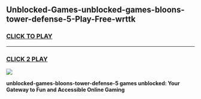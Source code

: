 
## Unblocked-Games-unblocked-games-bloons-tower-defense-5-Play-Free-wrttk
<h3>
<a href="https://premium76.site?title=unblocked-games-bloons-tower-defense-5&ref=20M">CLICK TO PLAY</a></h3>
<hr>

<h3>
<a href="https://premium76.site?title=unblocked-games-bloons-tower-defense-5&ref=20M">CLICK 2 PLAY</a>
  
</h3>

<a href="https://premium76.site?title=unblocked-games-bloons-tower-defense-5&ref=19M"><img src="https://clearcache.store/games.png"></a>


**unblocked-games-bloons-tower-defense-5 games unblocked: Your Gateway to Fun and Accessible Online Gaming**
